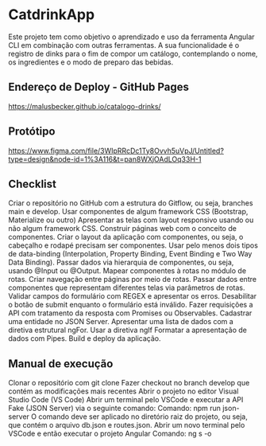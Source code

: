 # CatdrinkApp

Este projeto tem como objetivo o aprendizado e uso da ferramenta Angular CLI em combinação com outras ferramentas. A sua funcionalidade é o registro de dinks para o fim de compor um catálogo, contemplando o nome, os ingredientes e o modo de preparo das bebidas. 

## Endereço de Deploy - GitHub Pages

https://malusbecker.github.io/catalogo-drinks/

## Protótipo

https://www.figma.com/file/3WIpRRcDc1Ty8Ovvh5uVpJ/Untitled?type=design&node-id=1%3A116&t=pan8WXjOAdLOq33H-1

## Checklist

 Criar o repositório no GitHub com a estrutura do Gitflow, ou seja, branches main e develop.
 Usar componentes de algum framework CSS (Bootstrap, Materialize ou outro)
 Apresentar as telas com layout responsivo usando ou não algum framework CSS.
 Construir páginas web com o conceito de componentes.
 Criar o layout da aplicação com componentes, ou seja, o cabeçalho e rodapé precisam ser componentes.
 Usar pelo menos dois tipos de data-binding (Interpolation, Property Binding, Event Binding e Two Way Data Binding).
 Passar dados via hierarquia de componentes, ou seja, usando @Input ou @Output.
 Mapear componentes à rotas no módulo de rotas.
 Criar navegação entre páginas por meio de rotas.
 Passar dados entre componentes que representam diferentes telas via parâmetros de rotas.
 Validar campos do formulário com REGEX e apresentar os erros.
 Desabilitar o botão de submit enquanto o formulário está inválido.
 Fazer requisições a API com tratamento da resposta com Promises ou Observables.
 Cadastrar uma entidade no JSON Server.
 Apresentar uma lista de dados com a diretiva estrutural ngFor.
 Usar a diretiva ngIf
 Formatar a apresentação de dados com Pipes.
 Build e deploy da aplicação.
## Manual de execução
Clonar o repositório com git clone
Fazer checkout no branch develop que contém as modificações mais recentes
Abrir o projeto no editor Visual Studio Code (VS Code)
Abrir um terminal pelo VSCode e executar a API Fake (JSON Server) via o seguinte comando:
Comando: npm run json-server
O comando deve ser aplicado no diretório raiz do projeto, ou seja, que contém o arquivo db.json e routes.json.
Abrir um novo terminal pelo VSCode e então executar o projeto Angular
Comando: ng s -o
